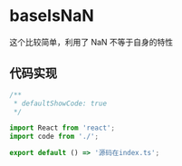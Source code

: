 # baseIsNaN

这个比较简单，利用了 NaN 不等于自身的特性

## 代码实现

```jsx
/**
 * defaultShowCode: true
 */

import React from 'react';
import code from './';

export default () => '源码在index.ts';
```
